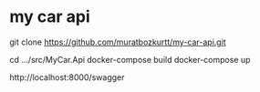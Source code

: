 # my car api

git clone https://github.com/muratbozkurtt/my-car-api.git

cd .../src/MyCar.Api
docker-compose build
docker-compose up

http://localhost:8000/swagger

